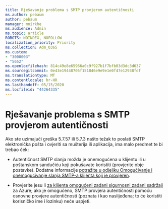 ```yaml
---
title: Rješavanje problema s SMTP provjerom autentičnosti
ms.author: pebaum
author: pebaum
manager: mnirkhe
ms.audience: Admin
ms.topic: article
ROBOTS: NOINDEX, NOFOLLOW
localization_priority: Priority
ms.collection: Adm_O365
ms.custom:
- "3000003"
- "5652"
ms.openlocfilehash: 814c49e8e65966a0c9f927b1f7bfb03d3dc3d637
ms.sourcegitcommit: 0e43e19448705f151846e9e9e1e0f47e12938fdf
ms.translationtype: MT
ms.contentlocale: hr-HR
ms.lasthandoff: 05/15/2020
ms.locfileid: "44264335"
---
```

# <a name="solving-smtp-authentication-issues"></a>Rješavanje problema s SMTP provjerom autentičnosti

Ako ste uzimajući greška 5.7.57 ili 5.7.3 našto težak to poslati SMTP elektronička pošta i ovjeriti sa mušterija ili aplikacija, ima malo predmet te bi trebao ček:

- Autentičnost SMTP slanja možda je onemogućena u klijentu ili u poštanskom sandučiću koji pokušavate koristiti (provjerite obje postavke). Dodatne informacije [potražite u odjeljku Omogućivanje i onemogućivanje slanja SMTP-a klijenta koji je provjeren](https://docs.microsoft.com/exchange/clients-and-mobile-in-exchange-online/authenticated-client-smtp-submission).

- Provjerite jesu li [za klijenta omogućeni zadani sigurnosni zadani sadržaji](https://docs.microsoft.com/azure/active-directory/fundamentals/concept-fundamentals-security-defaults) za Azure; ako je omogućeno, SMTP provjera autentičnosti pomoću osnovne provjere autentičnosti (poznata i kao naslijeđena; to će koristiti korisničko ime i lozinku) neće uspjeti.
